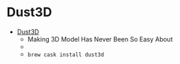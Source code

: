 # Dust3D
- [Dust3D](https://dust3d.org/)
  -  Making 3D Model Has Never Been So Easy About
  - 
  - `brew cask install dust3d`
